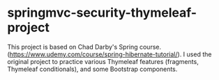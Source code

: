 # springmvc-security-thymeleaf-project

This project is based on Chad Darby's Spring course. (https://www.udemy.com/course/spring-hibernate-tutorial/).
I used the original project to practice various Thymeleaf features (fragments, Thymeleaf conditionals), and some Bootstrap components.

